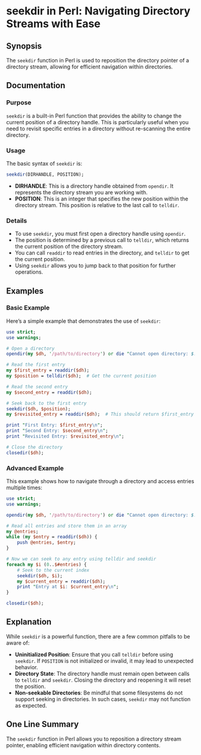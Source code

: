 <!--
Meta Description: # seekdir in Perl: Navigating Directory Streams with Ease ## Synopsis The `seekdir` function in Perl is used to reposition the directory pointer of a ...
Meta Keywords: directory, seekdir, position, entry, perl
-->

# seekdir in Perl: Navigating Directory Streams with Ease

## Synopsis
The `seekdir` function in Perl is used to reposition the directory pointer of a directory stream, allowing for efficient navigation within directories.

## Documentation
### Purpose
`seekdir` is a built-in Perl function that provides the ability to change the current position of a directory handle. This is particularly useful when you need to revisit specific entries in a directory without re-scanning the entire directory.

### Usage
The basic syntax of `seekdir` is:

```perl
seekdir(DIRHANDLE, POSITION);
```

- **DIRHANDLE**: This is a directory handle obtained from `opendir`. It represents the directory stream you are working with.
- **POSITION**: This is an integer that specifies the new position within the directory stream. This position is relative to the last call to `telldir`.

### Details
- To use `seekdir`, you must first open a directory handle using `opendir`.
- The position is determined by a previous call to `telldir`, which returns the current position of the directory stream.
- You can call `readdir` to read entries in the directory, and `telldir` to get the current position.
- Using `seekdir` allows you to jump back to that position for further operations.

## Examples
### Basic Example
Here’s a simple example that demonstrates the use of `seekdir`:

```perl
use strict;
use warnings;

# Open a directory
opendir(my $dh, '/path/to/directory') or die "Cannot open directory: $!";

# Read the first entry
my $first_entry = readdir($dh);
my $position = telldir($dh);  # Get the current position

# Read the second entry
my $second_entry = readdir($dh);

# Seek back to the first entry
seekdir($dh, $position);
my $revisited_entry = readdir($dh);  # This should return $first_entry

print "First Entry: $first_entry\n";
print "Second Entry: $second_entry\n";
print "Revisited Entry: $revisited_entry\n";

# Close the directory
closedir($dh);
```

### Advanced Example
This example shows how to navigate through a directory and access entries multiple times:

```perl
use strict;
use warnings;

opendir(my $dh, '/path/to/directory') or die "Cannot open directory: $!";

# Read all entries and store them in an array
my @entries;
while (my $entry = readdir($dh)) {
    push @entries, $entry;
}

# Now we can seek to any entry using telldir and seekdir
foreach my $i (0..$#entries) {
    # Seek to the current index
    seekdir($dh, $i);
    my $current_entry = readdir($dh);
    print "Entry at $i: $current_entry\n";
}

closedir($dh);
```

## Explanation
While `seekdir` is a powerful function, there are a few common pitfalls to be aware of:

- **Uninitialized Position**: Ensure that you call `telldir` before using `seekdir`. If `POSITION` is not initialized or invalid, it may lead to unexpected behavior.
- **Directory State**: The directory handle must remain open between calls to `telldir` and `seekdir`. Closing the directory and reopening it will reset the position.
- **Non-seekable Directories**: Be mindful that some filesystems do not support seeking in directories. In such cases, `seekdir` may not function as expected.

## One Line Summary
The `seekdir` function in Perl allows you to reposition a directory stream pointer, enabling efficient navigation within directory contents.